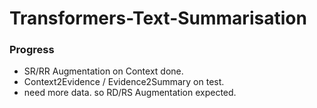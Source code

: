 # Transformers-Text-Summarisation

### Progress

- SR/RR Augmentation on Context done.
- Context2Evidence / Evidence2Summary on test.
- need more data. so RD/RS Augmentation expected.
